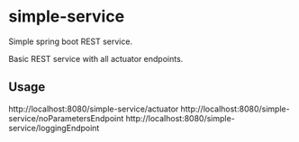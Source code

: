 # simple-service
Simple spring boot REST service.

Basic REST service with all actuator endpoints.

## Usage
http://localhost:8080/simple-service/actuator
http://localhost:8080/simple-service/noParametersEndpoint
http://localhost:8080/simple-service/loggingEndpoint
